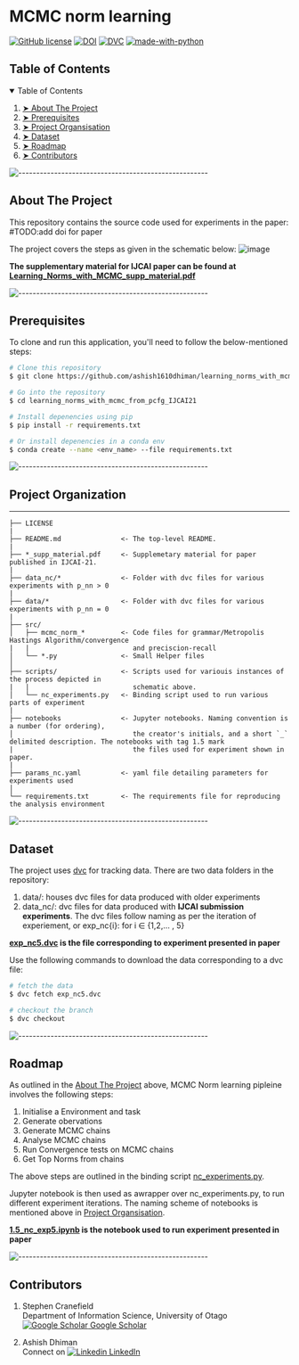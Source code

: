 MCMC norm learning
==================
[![GitHub license](https://img.shields.io/github/license/Naereen/StrapDown.js.svg)](https://github.com/Naereen/StrapDown.js/blob/master/LICENSE) [![DOI](https://zenodo.org/badge/DOI/10.5281/zenodo.4772978.svg)](https://doi.org/10.5281/zenodo.4772978) [![DVC](https://img.shields.io/badge/-Data_Version_Control-white.svg?logo=data-version-control&style=social)](https://dvc.org/?utm_campaign=badge) [![made-with-python](https://img.shields.io/badge/Made%20with-Python-1f425f.svg)](https://www.python.org/)

<!-- TABLE OF CONTENTS -->
<h2 id="table-of-contents"> Table of Contents</h2>

<details open="open">
  <summary>Table of Contents</summary>
  <ol>
    <li><a href="#about-the-project"> ➤ About The Project</a></li>
    <li><a href="#prerequisites"> ➤ Prerequisites</a></li>
    <li><a href="#folder-structure"> ➤ Project Organsisation</a></li>
    <li><a href="#dataset"> ➤ Dataset</a></li>
    <li><a href="#roadmap"> ➤ Roadmap</a></li>
    <li><a href="#contributors"> ➤ Contributors</a></li>
  </ol>
</details>


![-----------------------------------------------------](https://raw.githubusercontent.com/andreasbm/readme/master/assets/lines/rainbow.png)
  
<!-- ABOUT THE PROJECT -->
<h2 id="about-the-project"> About The Project</h2>

This repository contains the source code used for experiments in the paper: #TODO:add doi for paper

The project covers the steps as given in the schematic below:
![image](https://user-images.githubusercontent.com/23236895/118816860-3eb9bb80-b8d0-11eb-8aac-38e9bf3a1960.png)

**The supplementary material for IJCAI paper can be found at [Learning_Norms_with_MCMC_supp_material.pdf](https://github.com/ashish1610dhiman/learning_norms_with_mcmc_from_pcfg_IJCAI21/blob/non_compliance/Learning_Norms_with_MCMC_supp_material.pdf)**


![-----------------------------------------------------](https://raw.githubusercontent.com/andreasbm/readme/master/assets/lines/rainbow.png)



<!-- PREREQUISITES -->
<h2 id="prerequisites"> Prerequisites</h2>
<!--This project is written in Python programming language. <br>-->


To clone and run this application, you'll need to follow the below-mentioned steps:

```bash
# Clone this repository
$ git clone https://github.com/ashish1610dhiman/learning_norms_with_mcmc_from_pcfg_IJCAI21

# Go into the repository
$ cd learning_norms_with_mcmc_from_pcfg_IJCAI21

# Install depenencies using pip
$ pip install -r requirements.txt

# Or install depenencies in a conda env
$ conda create --name <env_name> --file requirements.txt
```

![-----------------------------------------------------](https://raw.githubusercontent.com/andreasbm/readme/master/assets/lines/rainbow.png)

<!-- FOLDER STRUCTURE -->
<h2 id="folder-structure"> Project Organization</h2>



--------------------


    ├── LICENSE
    |
    ├── README.md               <- The top-level README.
    |
    ├── *_supp_material.pdf     <- Supplemetary material for paper published in IJCAI-21.
    |
    ├── data_nc/*               <- Folder with dvc files for various experiments with p_nn > 0
    |
    ├── data/*                  <- Folder with dvc files for various experiments with p_nn = 0
    |
    ├── src/
    │   ├── mcmc_norm_*         <- Code files for grammar/Metropolis Hastings Algorithm/convergence
    |   |                          and preciscion-recall
    │   └── *.py                <- Small Helper files
    │
    ├── scripts/                <- Scripts used for variouis instances of the process depicted in 
    |   |                          schematic above.
    │   └── nc_experiments.py   <- Binding script used to run various parts of experiment
    |
    ├── notebooks               <- Jupyter notebooks. Naming convention is a number (for ordering),
    │                              the creator's initials, and a short `_` delimited description. The notebooks with tag 1.5 mark 
    |                              the files used for experiment shown in paper.
    |
    ├── params_nc.yaml          <- yaml file detailing parameters for experiments used
    │
    └── requirements.txt        <- The requirements file for reproducing the analysis environment
  


![-----------------------------------------------------](https://raw.githubusercontent.com/andreasbm/readme/master/assets/lines/rainbow.png)

<!-- DATASET -->
<h2 id="dataset"> Dataset</h2>

The project uses [dvc](https://dvc.org/doc) for tracking data. There are two data folders in the repository:
1. data/: houses dvc files for data produced with older experiments
2. data_nc/: dvc files for data produced with **IJCAI submission experiments**. The dvc files follow naming as per the iteration of experiement, or exp_nc{i}: for i ∈ {1,2,... , 5}

**[exp_nc5.dvc](https://github.com/ashish1610dhiman/learning_norms_with_mcmc_from_pcfg_IJCAI21/blob/non_compliance/data_nc/exp_nc5.dvc) is the file corresponding to experiment presented in paper**

Use the following commands to download the data corresponding to a dvc file:

```bash
# fetch the data
$ dvc fetch exp_nc5.dvc

# checkout the branch
$ dvc checkout
```



![-----------------------------------------------------](https://raw.githubusercontent.com/andreasbm/readme/master/assets/lines/rainbow.png)

<!-- ROADMAP -->
<h2 id="roadmap"> Roadmap</h2>

As outlined in the <a href="#about-the-project"> About The Project</a> above, MCMC Norm learning pipleine involves the following steps:  

1. Initialise a Environment and task
2. Generate obervations
3. Generate MCMC chains
4. Analyse MCMC chains
5. Run Convergence tests on MCMC chains
6. Get Top Norms from chains

The above steps are outlined in the binding script [nc_experiments.py](https://github.com/ashish1610dhiman/learning_norms_with_mcmc_from_pcfg_IJCAI21/blob/non_compliance/scripts/nc_experiments.py).

Jupyter notebook is then used as awrapper over nc_experiments.py, to run different experiment iterations. The naming scheme of notebooks is mentioned above in <a href="#folder-structure"> Project Organsisation</a></li>.

**[1.5_nc_exp5.ipynb](https://github.com/ashish1610dhiman/learning_norms_with_mcmc_from_pcfg_IJCAI21/blob/non_compliance/notebooks/1.5_nc_exp5.ipynb) is the notebook used to run experiment presented in paper**

![-----------------------------------------------------](https://raw.githubusercontent.com/andreasbm/readme/master/assets/lines/rainbow.png)

<!-- CONTRIBUTORS -->
<h2 id="contributors"> Contributors</h2>

1. Stephen Cranefield  
  Department of Information Science, University of Otago  
  [![Google Scholar](https://img.icons8.com/color/48/000000/google-scholar--v3.png) Google Scholar](hhttps://scholar.google.com/citations?user=IVcTzugAAAAJ)  
    

2. Ashish Dhiman  
  Connect on [![Linkedin](https://i.stack.imgur.com/gVE0j.png) LinkedIn](https://www.linkedin.com/in/ashish1610dhiman/)